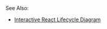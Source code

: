 



<BR><BR>See Also:
  - [Interactive React Lifecycle Diagram](https://projects.wojtekmaj.pl/react-lifecycle-methods-diagram/)
